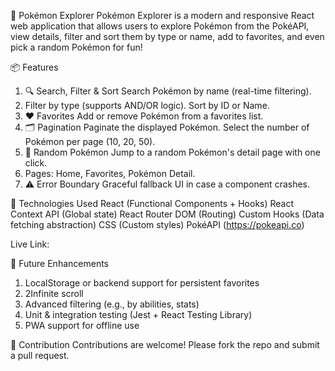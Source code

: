 🧬 Pokémon Explorer
Pokémon Explorer is a modern and responsive React web application that allows users to explore Pokémon from the PokéAPI, view details, filter and sort them by type or name, add to favorites, and even pick a random Pokémon for fun!


📦 Features
1. 🔍 Search, Filter & Sort
Search Pokémon by name (real-time filtering).
2. Filter by type (supports AND/OR logic).
Sort by ID or Name.
3. ❤️ Favorites
Add or remove Pokémon from a favorites list.
4. 🗂 Pagination
Paginate the displayed Pokémon.
Select the number of Pokémon per page (10, 20, 50).
5. 🎲 Random Pokémon
Jump to a random Pokémon's detail page with one click.
6. Pages: Home, Favorites, Pokémon Detail.
7. ⚠️ Error Boundary
Graceful fallback UI in case a component crashes.

🧱 Technologies Used
React (Functional Components + Hooks)
React Context API (Global state)
React Router DOM (Routing)
Custom Hooks (Data fetching abstraction)
CSS (Custom styles)
PokéAPI (https://pokeapi.co)

Live Link: 

🔧 Future Enhancements
1. LocalStorage or backend support for persistent favorites
2. 2Infinite scroll
3. Advanced filtering (e.g., by abilities, stats)
4. Unit & integration testing (Jest + React Testing Library)
5. PWA support for offline use

🙌 Contribution
Contributions are welcome! Please fork the repo and submit a pull request.

